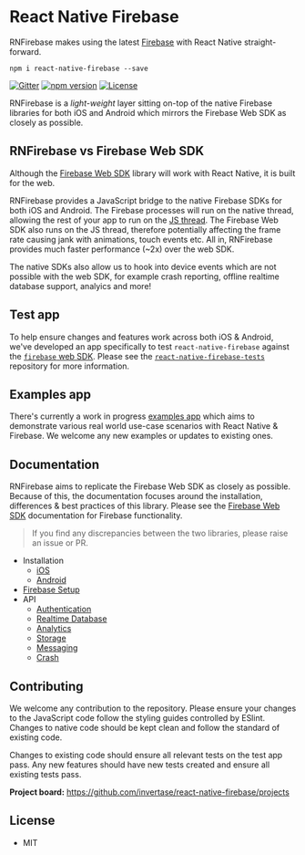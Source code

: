 # React Native Firebase

RNFirebase makes using the latest [Firebase](http://firebase.com) with React Native straight-forward.

```
npm i react-native-firebase --save
```

[![Gitter](https://badges.gitter.im/invertase/react-native-firebase.svg)](https://gitter.im/invertase/react-native-firebase?utm_source=badge&utm_medium=badge&utm_campaign=pr-badge)
[![npm version](https://img.shields.io/npm/v/react-native-firebase.svg)](https://www.npmjs.com/package/react-native-firebase)
[![License](https://img.shields.io/npm/l/react-native-firebase.svg)](/LICENSE)

RNFirebase is a _light-weight_ layer sitting on-top of the native Firebase libraries for both iOS and Android which mirrors the Firebase Web SDK as closely as possible.

## RNFirebase vs Firebase Web SDK

Although the [Firebase Web SDK](https://www.npmjs.com/package/firebase) library will work with React Native, it is built for the web.

RNFirebase provides a JavaScript bridge to the native Firebase SDKs for both iOS and Android. The Firebase processes will run on the native thread, allowing the rest of your app to run on the [JS thread](https://facebook.github.io/react-native/docs/performance.html#javascript-frame-rate). The Firebase Web SDK also runs on the JS thread, therefore potentially affecting the frame rate causing jank with animations, touch events etc. All in, RNFirebase provides much faster performance (~2x) over the web SDK.

The native SDKs also allow us to hook into device events which are not possible with the web SDK, for example crash reporting, offline realtime database support, analyics and more!

## Test app

To help ensure changes and features work across both iOS & Android, we've developed an app specifically to test `react-native-firebase` against the [`firebase` web SDK](https://www.npmjs.com/package/firebase). Please see the [`react-native-firebase-tests`](https://github.com/invertase/react-native-firebase-tests) repository for more information.

## Examples app

There's currently a work in progress [examples app](https://github.com/invertase/react-native-firebase-examples) which aims to demonstrate various real world use-case scenarios with React Native & Firebase. We welcome any new examples or updates to existing ones.

## Documentation

RNFirebase aims to replicate the Firebase Web SDK as closely as possible. Because of this, the documentation focuses around the installation, differences & best practices of this library. Please see the [Firebase Web SDK](https://firebase.google.com/docs/reference/js/) documentation for Firebase functionality.

> If you find any discrepancies between the two libraries, please raise an issue or PR.

* Installation
  * [iOS](docs/installation.ios.md)
  * [Android](docs/installation.android.md)
* [Firebase Setup](docs/firebase-setup.md)
* API
  * [Authentication](docs/api/authentication.md)
  * [Realtime Database](docs/api/database.md)
  * [Analytics](docs/api/analytics.md)
  * [Storage](docs/api/storage.md)
  * [Messaging](docs/api/cloud-messaging.md)
  * [Crash](docs/api/crash.md)

## Contributing

We welcome any contribution to the repository. Please ensure your changes to the JavaScript code follow the styling guides controlled by ESlint. Changes to native code should be kept clean and follow the standard of existing code.

Changes to existing code should ensure all relevant tests on the test app pass. Any new features should have new tests created and ensure all existing tests pass.

**Project board:** https://github.com/invertase/react-native-firebase/projects

## License

- MIT
